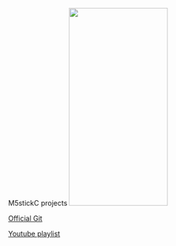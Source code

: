 M5stickC projects
<img src="https://camo.githubusercontent.com/..." data-canonical-src="https://github.com/arduinoufv/2019/blob/master/m5stickc/m5c.png" width="200" height="400" />


[Official Git](https://github.com/m5stack/M5StickC)

[Youtube playlist](https://mail.google.com/mail/u/2/#label/m5stick/FMfcgxwGCHBSsSGGLsSxWzzmDFnMMsNv)

